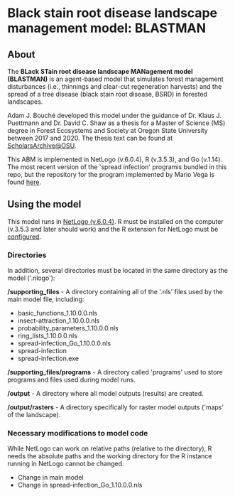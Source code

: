 # Black stain root disease landscape management model: BLASTMAN
## About
The **BLack STain root disease landscape MANagement model (BLASTMAN)** is an agent-based model that simulates forest management disturbances (i.e., thinnings and clear-cut regeneration harvests) and the spread of a tree disease (black stain root disease, BSRD) in forested landscapes.

Adam J. Bouché developed this model under the guidance of Dr. Klaus J. Puettmann and Dr. David C. Shaw as a thesis for a Master of Science (MS) degree in Forest Ecosystems and Society at Oregon State University between 2017 and 2020. The thesis text can be found at [ScholarsArchive@OSU](https://ir.library.oregonstate.edu/concern/graduate_thesis_or_dissertations/c247f0268?locale=en).

This ABM is implemented in NetLogo (v.6.0.4), R (v.3.5.3), and Go (v.1.14). The most recent version of the 'spread infection' programis bundled in this repo, but the repository for the program implemented by Mario Vega is found [here](https://github.com/mariowhowrites/spread-infection).

## Using the model
This model runs in [NetLogo (v.6.0.4)](http://ccl.northwestern.edu/netlogo/). R must be installed on the computer (v.3.5.3 and later should work) and the R extension for NetLogo must be [configured](http://ccl.northwestern.edu/netlogo/docs/r.html). 

### Directories
In addition, several directories must be located in the same directory as the model ('.nlogo'):

  **/supporting_files** - A directory containing all of the '.nls' files used by the main model file, including:

  * basic_functions_1.10.0.0.nls
  * insect-attraction_1.10.0.0.nls
  * probability_parameters_1.10.0.0.nls
  * ring_lists_1.10.0.0.nls
  * spread-infection_Go_1.10.0.0.nls
  * spread-infection
  * spread-infection.exe

  **/supporting_files/programs** - A directory called 'programs' used to store programs and files used during model runs.
  
  **/output** - A directory where all model outputs (results) are created.
  
  **/output/rasters** - A directory specifically for raster model outputs ('maps' of the landscape).

### Necessary modifications to model code
While NetLogo can work on relative paths (relative to the directory), R needs the absolute paths and the working directory for the R instance running in NetLogo cannot be changed.
* Change in main model
* Change in spread-infection_Go_1.10.0.0.nls
